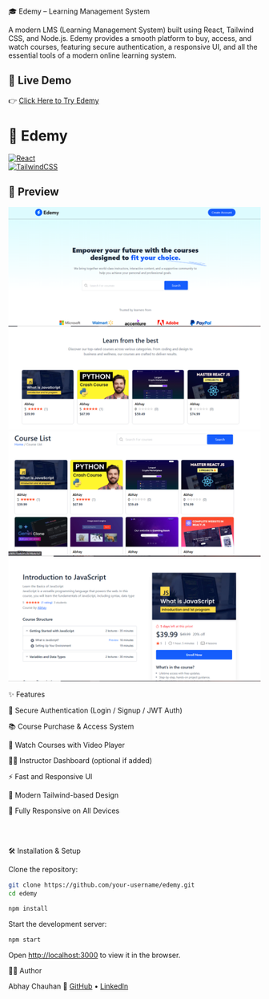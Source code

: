 🎓 Edemy – Learning Management System

A modern LMS (Learning Management System) built using React, Tailwind CSS, and Node.js.
Edemy provides a smooth platform to buy, access, and watch courses, featuring secure authentication, a responsive UI, and all the essential tools of a modern online learning system.

## 🔗 Live Demo

👉 [Click Here to Try Edemy](https://edemy-theta.vercel.app/)

# 🚀 Edemy

[![React](https://img.shields.io/badge/React-18-blue?logo=react)](https://reactjs.org/)  
[![TailwindCSS](https://img.shields.io/badge/TailwindCSS-4.0-38B2AC?logo=tailwindcss)](https://tailwindcss.com/)

## 📸 Preview

![Edemy-Website](./src/assets/preview1.PNG)
![Edemy-Website](./src/assets/preview2.PNG)
![Edemy-Website](./src/assets/preview3.PNG)
![Edemy-Website](./src/assets/preview4.PNG)

✨ Features

🔐 Secure Authentication (Login / Signup / JWT Auth)

📚 Course Purchase & Access System

🎥 Watch Courses with Video Player

🧑‍🏫 Instructor Dashboard (optional if added)

⚡ Fast and Responsive UI

🎨 Modern Tailwind-based Design

📱 Fully Responsive on All Devices

<br />
<br />

🛠️ Installation & Setup

Clone the repository:

```bash
git clone https://github.com/your-username/edemy.git
cd edemy
```

```bash
npm install
```

Start the development server:

```bash
npm start
```

Open [http://localhost:3000](http://localhost:3000) to view it in the browser.

🧑‍💻 Author

Abhay Chauhan
🔗 [GitHub](https://github.com/abhay-004)
• [LinkedIn](https://www.linkedin.com/in/abhay-chauhan-456869266/)
